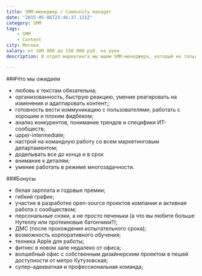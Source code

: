 ```yaml
---
title: SMM-менеджер / Community manager
date: "2015-05-06T23:46:37.121Z"
category: SMM
tags:
    - SMM
    - Content
city: Москва
salary: от 100 000 до 150 000 руб. на руки
description: В отдел маркетинга мы ищем SMM-менеджера, который не только будет вести наши соцсети, но и выстраивать диалог с IT комьюнити с помощью оригинального и вовлекающего контента.

---
```


###Что мы ожидаем
- любовь к текстам обязательна;
- организованность, быструю реакцию, умение реагировать на изменения и адаптировать контент;;
- готовность вести коммуникацию с пользователями, работать с хорошим и плохим фидбеком;
- анализ конкурентов, понимание трендов и специфики ИТ-сообществ;
- upper-intermediate;
- настрой на командную работу со всем маркетинговым департаментом;
- доделывать все до конца и в срок
- внимание к деталям;
- умение работать в режиме многозадачности.

###Бонусы
- белая зарплата и годовые премии;
- гибкий график;
- участие в разработке open-source проектов компании и активная работа с сообществом;
- персональные снэки, а не просто печеньки (а что вы любите больше Нутеллу или протеиновые батончики?);
- ДМС (после прохождения испытательного срока);
- возможность корпоративного обучения;
- техника Apple для работы;
- фитнес в новом зале недалеко от офиса;
- волшебный офис с собственным дизайнерским проектом в пешей доступности от метро Кутузовская;
- супер-адекватная и профессиональная команда;
